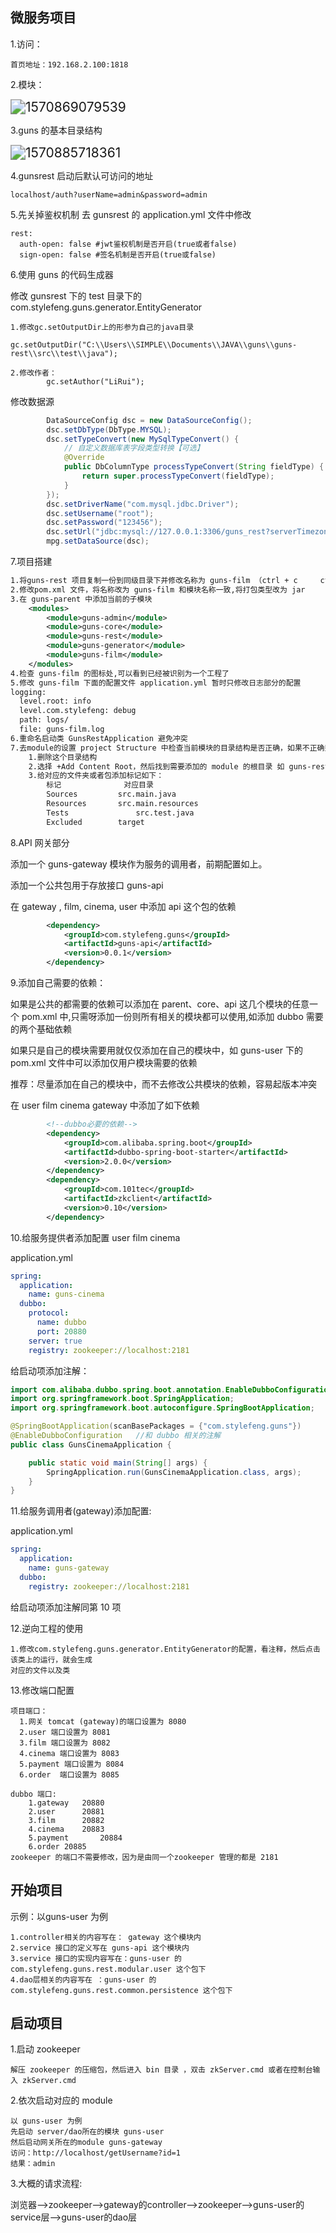 ## 微服务项目

1.访问：

```
首页地址：192.168.2.100:1818
```

2.模块：

<img src="C:%5CUsers%5CSIMPLE%5COneDrive%5CMDimage%5C1570869079539.png" alt="1570869079539" style="zoom: 150%;" />

3.guns 的基本目录结构

<img src="../OneDrive/MDimage/1570885718361.png" alt="1570885718361" style="zoom:150%;" />

4.gunsrest 启动后默认可访问的地址

```
localhost/auth?userName=admin&password=admin
```

5.先关掉鉴权机制	去 gunsrest 的 application.yml 文件中修改

```
rest:
  auth-open: false #jwt鉴权机制是否开启(true或者false)
  sign-open: false #签名机制是否开启(true或false)
```

6.使用 guns 的代码生成器

修改 gunsrest 下的 test 目录下的 com.stylefeng.guns.generator.EntityGenerator

```
1.修改gc.setOutputDir上的形参为自己的java目录
        gc.setOutputDir("C:\\Users\\SIMPLE\\Documents\\JAVA\\guns\\guns-rest\\src\\test\\java");
        
2.修改作者：
        gc.setAuthor("LiRui");
```

修改数据源

```java
        DataSourceConfig dsc = new DataSourceConfig();
        dsc.setDbType(DbType.MYSQL);
        dsc.setTypeConvert(new MySqlTypeConvert() {
            // 自定义数据库表字段类型转换【可选】
            @Override
            public DbColumnType processTypeConvert(String fieldType) {
                return super.processTypeConvert(fieldType);
            }
        });
        dsc.setDriverName("com.mysql.jdbc.Driver");
        dsc.setUsername("root");
        dsc.setPassword("123456");
        dsc.setUrl("jdbc:mysql://127.0.0.1:3306/guns_rest?serverTimezone=GMT&characterEncoding=utf8");
        mpg.setDataSource(dsc);
```

7.项目搭建

```xml
1.将guns-rest 项目复制一份到同级目录下并修改名称为 guns-film （ctrl + c 	ctrl + v）
2.修改pom.xml 文件，将名称改为 guns-film 和模块名称一致,将打包类型改为 jar
3.在 guns-parent 中添加当前的子模块
    <modules>
        <module>guns-admin</module>
        <module>guns-core</module>
        <module>guns-rest</module>
        <module>guns-generator</module>
        <module>guns-film</module>
    </modules>
4.检查 guns-film 的图标处,可以看到已经被识别为一个工程了
5.修改 guns-film 下面的配置文件 application.yml 暂时只修改日志部分的配置
logging:
  level.root: info
  level.com.stylefeng: debug
  path: logs/
  file: guns-film.log
6.重命名启动类 GunsRestApplication 避免冲突 
7.去module的设置 project Structure 中检查当前模块的目录结构是否正确，如果不正确则进行如下操作：
	1.删除这个目录结构
	2.选择 +Add Content Root，然后找到需要添加的 module 的根目录 如 guns-rest
	3.给对应的文件夹或者包添加标记如下：
		标记				对应目录	
		Sources			src.main.java		
		Resources		src.main.resources	
		Tests				src.test.java		
		Excluded		target		
```

8.API 网关部分

添加一个 guns-gateway 模块作为服务的调用者，前期配置如上。

添加一个公共包用于存放接口 guns-api

在 gateway , film, cinema, user 中添加 api 这个包的依赖

```xml
        <dependency>
            <groupId>com.stylefeng.guns</groupId>
            <artifactId>guns-api</artifactId>
            <version>0.0.1</version>
        </dependency>
```

9.添加自己需要的依赖：

如果是公共的都需要的依赖可以添加在 parent、core、api 这几个模块的任意一个 pom.xml 中,只需呀添加一份则所有相关的模块都可以使用,如添加 dubbo 需要的两个基础依赖

如果只是自己的模块需要用就仅仅添加在自己的模块中，如 guns-user 下的 pom.xml 文件中可以添加仅用户模块需要的依赖

推荐：尽量添加在自己的模块中，而不去修改公共模块的依赖，容易起版本冲突

在 user	film	cinema 	gateway 中添加了如下依赖

```xml
        <!--dubbo必要的依赖-->
        <dependency>
            <groupId>com.alibaba.spring.boot</groupId>
            <artifactId>dubbo-spring-boot-starter</artifactId>
            <version>2.0.0</version>
        </dependency>
        <dependency>
            <groupId>com.101tec</groupId>
            <artifactId>zkclient</artifactId>
            <version>0.10</version>
        </dependency>
```

10.给服务提供者添加配置	user	film	cinema

application.yml

```yml
spring:
  application:
    name: guns-cinema
  dubbo:
    protocol:
      name: dubbo
      port: 20880
    server: true
    registry: zookeeper://localhost:2181
```

给启动项添加注解：

```java
import com.alibaba.dubbo.spring.boot.annotation.EnableDubboConfiguration;
import org.springframework.boot.SpringApplication;
import org.springframework.boot.autoconfigure.SpringBootApplication;

@SpringBootApplication(scanBasePackages = {"com.stylefeng.guns"})
@EnableDubboConfiguration	//和 dubbo 相关的注解
public class GunsCinemaApplication {

    public static void main(String[] args) {
        SpringApplication.run(GunsCinemaApplication.class, args);
    }
}
```

11.给服务调用者(gateway)添加配置:

application.yml

```yml
spring:
  application:
    name: guns-gateway
  dubbo:
    registry: zookeeper://localhost:2181
```

给启动项添加注解同第 10 项

12.逆向工程的使用

```
1.修改com.stylefeng.guns.generator.EntityGenerator的配置，看注释，然后点击该类上的运行，就会生成
对应的文件以及类
```

13.修改端口配置

```
项目端口：
  1.网关 tomcat (gateway)的端口设置为 8080
  2.user 端口设置为 8081
  3.film 端口设置为 8082
  4.cinema 端口设置为 8083
  5.payment 端口设置为 8084
  6.order  端口设置为 8085

dubbo 端口:
	1.gateway	20880
	2.user		20881
	3.film		20882
	4.cinema	20883
	5.payment		20884
	6.order	20885	
zookeeper 的端口不需要修改，因为是由同一个zookeeper 管理的都是 2181
```

## 开始项目

示例：以guns-user 为例

```
1.controller相关的内容写在： gateway 这个模块内
2.service 接口的定义写在 guns-api 这个模块内
3.service 接口的实现内容写在：guns-user 的 com.stylefeng.guns.rest.modular.user 这个包下
4.dao层相关的内容写在 ：guns-user 的 com.stylefeng.guns.rest.common.persistence 这个包下
```

## 启动项目

1.启动 zookeeper 

```
解压 zookeeper 的压缩包，然后进入 bin 目录 ，双击 zkServer.cmd 或者在控制台输入 zkServer.cmd
```

2.依次启动对应的 module 

```
以 guns-user 为例
先启动 server/dao所在的模块 guns-user
然后启动网关所在的module guns-gateway
访问：http://localhost/getUsername?id=1
结果：admin
```

3.大概的请求流程:

浏览器-->zookeeper-->gateway的controller-->zookeeper-->guns-user的service层-->guns-user的dao层
